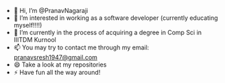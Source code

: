 - 👋 Hi, I’m @PranavNagaraji
- 👀 I’m interested in working as a software developer (currently educating myself!!!!)
- 🌱 I’m currently in the process of acquiring a degree in Comp Sci in IIITDM Kurnool
- 📫 You may try to contact me through my email: pranavsresh1947@gmail.com
- 😄 Take a look at my repositories
- ⚡ Have fun all the way around!

<!---
PranavNagaraji/PranavNagaraji is a ✨ special ✨ repository because its `README.md` (this file) appears on your GitHub profile.
You can click the Preview link to take a look at your changes.
--->
